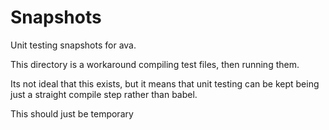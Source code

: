 # Snapshots

Unit testing snapshots for ava.

This directory is a workaround compiling test files, then running them.

Its not ideal that this exists, but it means that unit testing can be kept being just a straight compile step rather than babel.

This should just be temporary
